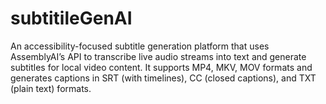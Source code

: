 # subtitileGenAI
An accessibility-focused subtitle generation platform that uses AssemblyAI’s API to transcribe live audio streams into text and generate subtitles for local video content. It supports MP4, MKV, MOV formats and generates captions in SRT (with timelines), CC (closed captions), and TXT (plain text) formats.
